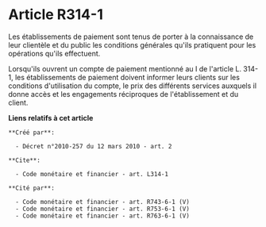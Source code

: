 # Article R314-1

Les établissements de paiement sont tenus de porter à la connaissance de leur clientèle et du public les conditions générales
qu'ils pratiquent pour les opérations qu'ils effectuent. 

Lorsqu'ils ouvrent un compte de paiement mentionné au I de l'article L. 314-1, les établissements de paiement doivent
informer leurs clients sur les conditions d'utilisation du compte, le prix des différents services auxquels il donne accès et
les engagements réciproques de l'établissement et du client.

**Liens relatifs à cet article**

	**Créé par**:

	  - Décret n°2010-257 du 12 mars 2010 - art. 2

	**Cite**:

	  - Code monétaire et financier - art. L314-1

	**Cité par**:

	  - Code monétaire et financier - art. R743-6-1 (V)
	  - Code monétaire et financier - art. R753-6-1 (V)
	  - Code monétaire et financier - art. R763-6-1 (V)
